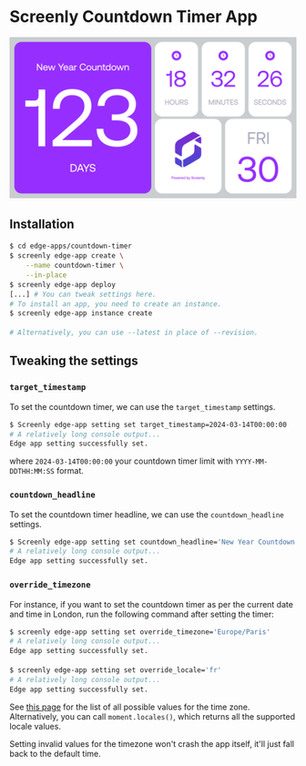 # Screenly Countdown Timer App

![Countdown Timer Screen](./static/img/TimerPreview.png)

## Installation

```bash
$ cd edge-apps/countdown-timer
$ screenly edge-app create \
    --name countdown-timer \
    --in-place
$ screenly edge-app deploy
[...] # You can tweak settings here.
# To install an app, you need to create an instance.
$ screenly edge-app instance create

# Alternatively, you can use --latest in place of --revision.
```

## Tweaking the settings

### `target_timestamp`

To set the countdown timer, we can use the `target_timestamp` settings.

```bash
$ Screenly edge-app setting set target_timestamp=2024-03-14T00:00:00
# A relatively long console output...
Edge app setting successfully set.
```
where `2024-03-14T00:00:00` your countdown timer limit with `YYYY-MM-DDTHH:MM:SS` format.

### `countdown_headline`

To set the countdown timer headline, we can use the `countdown_headline` settings.

```bash
$ Screenly edge-app setting set countdown_headline='New Year Countdown'
# A relatively long console output...
Edge app setting successfully set.
```


### `override_timezone`

For instance, if you want to set the countdown timer as per the current date and time in London,
run the following command after setting the timer:

```bash
$ screenly edge-app setting set override_timezone='Europe/Paris'
# A relatively long console output...
Edge app setting successfully set.

$ screenly edge-app setting set override_locale='fr'
# A relatively long console output...
Edge app setting successfully set.
```

See [this page](https://momentjs.com/) for the list of all possible values for the time zone.
Alternatively, you can call `moment.locales()`, which returns all the supported locale values.

Setting invalid values for the timezone won't crash the app itself, it'll just fall back to the default time.
